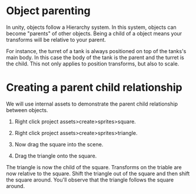 # Object parenting

In unity, objects follow a Hierarchy system. In this system, objects can become "parents" of other objects. Being a child of a object means your transforms will be relative to your parent.

For instance, the turret of a tank is always positioned on top of the tanks's main body. In this case the body of the tank is the parent and the turret is the child. This not only applies to position transforms, but also to scale.

# Creating a parent child relationship

We will use internal assets to demonstrate the parent child relationship between objects.

1. Right click project assets>create>sprites>square.

2. Right click project assets>create>sprites>triangle.

3. Now drag the square into the scene.

4. Drag the triangle onto the square.

The triangle is now the child of the square. Transforms on the triable are now relative to the square. Shift the triangle out of the square and then shift the square around. You'll observe that the triangle follows the square around.
